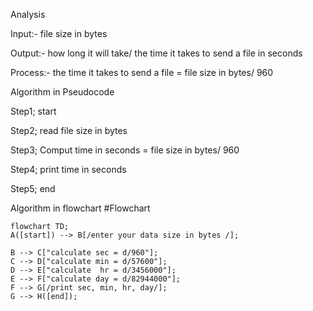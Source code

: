 Analysis 

Input:- file size in bytes 

Output:- how long it will take/ the time it takes to send a file in seconds

Process:- the time it takes to send a file = file size in bytes/ 960

Algorithm in Pseudocode

Step1; start

Step2; read file size in bytes 

Step3; Comput time in seconds = file size in bytes/ 960

Step4; print time in seconds

Step5; end

Algorithm in flowchart
#Flowchart
```mermaid
flowchart TD;
A([start]) --> B[/enter your data size in bytes /];

B --> C["calculate sec = d/960"];
C --> D["calculate min = d/57600"];
D --> E["calculate  hr = d/3456000"];
E --> F["calculate day = d/82944000"];
F --> G[/print sec, min, hr, day/];
G --> H([end]);
```


